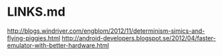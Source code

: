 # LINKS.md

http://blogs.windriver.com/engblom/2012/11/determinism-simics-and-flying-piggies.html
http://android-developers.blogspot.se/2012/04/faster-emulator-with-better-hardware.html

